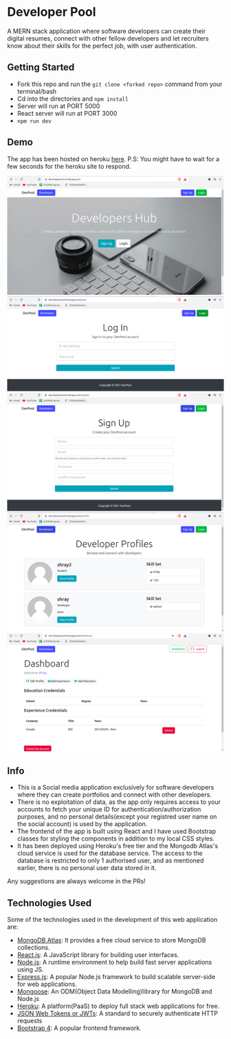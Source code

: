 # Developer Pool

A MERN stack application where software developers can create their digital resumes, connect with other
fellow developers and let recruiters know about their skills for the perfect job, with user authentication.

## Getting Started

-   Fork this repo and run the `git clone <forked repo>` command from your terminal/bash
-   Cd into the directories and `npm install`
-   Server will run at PORT 5000    
-   React server will run at PORT 3000
-   `npm run dev`

## Demo

The app has been hosted on heroku [here](https://developerpool.herokuapp.com/).
P.S: You might have to wait for a few seconds for the heroku site to respond.

<p align="center">

![GitHub Logo](/client/src/img/1.png)
![GitHub Logo](/client/src/img/2.png)
![GitHub Logo](/client/src/img/3.png)
![GitHub Logo](/client/src/img/4.png)
![GitHub Logo](/client/src/img/5.png)

</p>

## Info

-   This is a Social media application exclusively for software developers where they can create portfolios and connect with other developers.
-   There is no exploitation of data, as the app only requires access to your accounts to fetch your unique ID for authentication/authorization purposes, and no personal details(except your registred user name on the social account) is used by the application.
-   The frontend of the app is built using React and I have used Bootstrap classes for styling the components in addition to my local CSS styles.
-   It has been deployed using Heroku's free tier and the Mongodb Atlas's cloud service is used for the database service. The access to the database is restricted to only 1 authorised user, and as mentioned earlier, there is no personal user data stored in it.

Any suggestions are always welcome in the PRs!

## Technologies Used

Some of the technologies used in the development of this web application are:

-   [MongoDB Atlas](https://www.mongodb.com/cloud/atlas): It provides a free cloud service to store MongoDB collections.
-   [React.js](https://reactjs.org/): A JavaScript library for building user interfaces.
-   [Node.js](https://nodejs.org/en/): A runtime environment to help build fast server applications using JS.
-   [Express.js](https://expressjs.com/): A popular Node.js framework to build scalable server-side for web applications.
-   [Mongoose](https://mongoosejs.com/): An ODM(Object Data Modelling)library for MongoDB and Node.js
-   [Heroku](http://heroku.com/): A platform(PaaS) to deploy full stack web applications for free.
-   [JSON Web Tokens or JWTs](https://jwt.io/): A standard to securely authenticate HTTP requests
-   [Bootstrap 4](https://getbootstrap.com/docs/4.0/getting-started/introduction/): A popular frontend framework.

